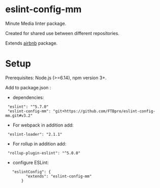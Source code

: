 # eslint-config-mm
Minute Media linter package.

Created for shared use between different repositories.

Extends [airbnb](https://github.com/airbnb/javascript/tree/master/packages/eslint-config-airbnb) package.

# Setup
Prerequisites: Node.js (>=6.14), npm version 3+.

Add to package.json :

* dependencies:
```
 "eslint": "^5.7.0"
 "eslint-config-mm": "git+https://github.com/FTBpro/eslint-config-mm.git#v3.2"
```
* For webpack in addition add:
```
 "eslint-loader": "2.1.1"
```
* For rollup in addition add:
```
 "rollup-plugin-eslint": "^5.0.0"
```
* configure ESLint:
```
   "eslintConfig": {
         "extends": "eslint-config-mm"
       }
```
